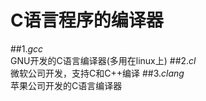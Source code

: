# C语言程序的编译器
##1._gcc_       
GNU开发的C语言编译器(多用在linux上)
##2._cl_         
微软公司开发，支持C和C++编译
##3._clang_            
苹果公司开发的C语言编译器